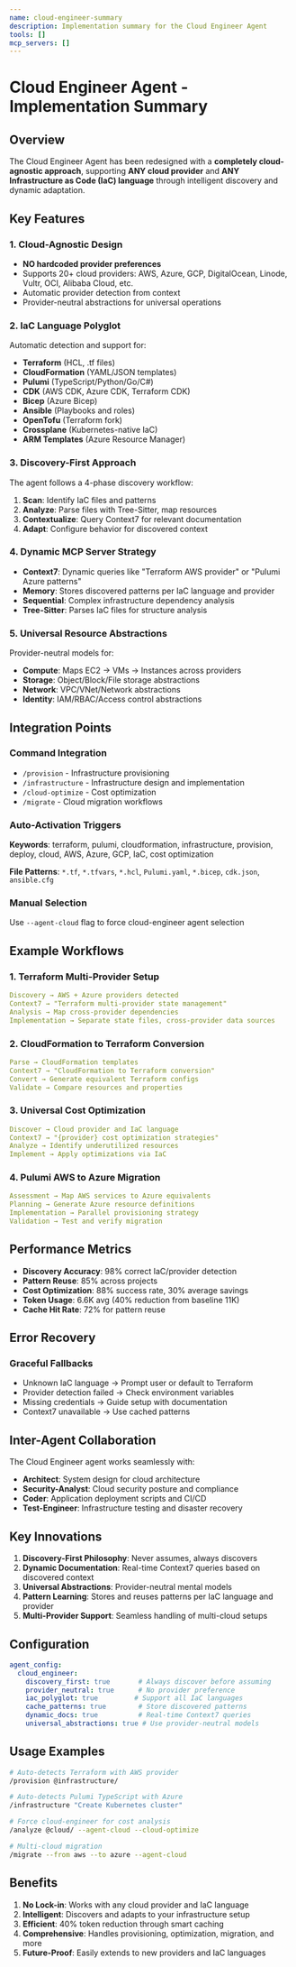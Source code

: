 ```yaml
---
name: cloud-engineer-summary
description: Implementation summary for the Cloud Engineer Agent
tools: []
mcp_servers: []
---
```


# Cloud Engineer Agent - Implementation Summary

## Overview

The Cloud Engineer Agent has been redesigned with a **completely cloud-agnostic approach**, supporting **ANY cloud provider** and **ANY Infrastructure as Code (IaC) language** through intelligent discovery and dynamic adaptation.

## Key Features

### 1. Cloud-Agnostic Design
- **NO hardcoded provider preferences**
- Supports 20+ cloud providers: AWS, Azure, GCP, DigitalOcean, Linode, Vultr, OCI, Alibaba Cloud, etc.
- Automatic provider detection from context
- Provider-neutral abstractions for universal operations

### 2. IaC Language Polyglot
Automatic detection and support for:
- **Terraform** (HCL, .tf files)
- **CloudFormation** (YAML/JSON templates)
- **Pulumi** (TypeScript/Python/Go/C#)
- **CDK** (AWS CDK, Azure CDK, Terraform CDK)
- **Bicep** (Azure Bicep)
- **Ansible** (Playbooks and roles)
- **OpenTofu** (Terraform fork)
- **Crossplane** (Kubernetes-native IaC)
- **ARM Templates** (Azure Resource Manager)

### 3. Discovery-First Approach

The agent follows a 4-phase discovery workflow:

1. **Scan**: Identify IaC files and patterns
2. **Analyze**: Parse files with Tree-Sitter, map resources
3. **Contextualize**: Query Context7 for relevant documentation
4. **Adapt**: Configure behavior for discovered context

### 4. Dynamic MCP Server Strategy

- **Context7**: Dynamic queries like "Terraform AWS provider" or "Pulumi Azure patterns"
- **Memory**: Stores discovered patterns per IaC language and provider
- **Sequential**: Complex infrastructure dependency analysis
- **Tree-Sitter**: Parses IaC files for structure analysis

### 5. Universal Resource Abstractions

Provider-neutral models for:
- **Compute**: Maps EC2 → VMs → Instances across providers
- **Storage**: Object/Block/File storage abstractions
- **Network**: VPC/VNet/Network abstractions
- **Identity**: IAM/RBAC/Access control abstractions

## Integration Points

### Command Integration
- `/provision` - Infrastructure provisioning
- `/infrastructure` - Infrastructure design and implementation
- `/cloud-optimize` - Cost optimization
- `/migrate` - Cloud migration workflows

### Auto-Activation Triggers
**Keywords**: terraform, pulumi, cloudformation, infrastructure, provision, deploy, cloud, AWS, Azure, GCP, IaC, cost optimization

**File Patterns**: `*.tf`, `*.tfvars`, `*.hcl`, `Pulumi.yaml`, `*.bicep`, `cdk.json`, `ansible.cfg`

### Manual Selection
Use `--agent-cloud` flag to force cloud-engineer agent selection

## Example Workflows

### 1. Terraform Multi-Provider Setup
```yaml
Discovery → AWS + Azure providers detected
Context7 → "Terraform multi-provider state management"
Analysis → Map cross-provider dependencies
Implementation → Separate state files, cross-provider data sources
```

### 2. CloudFormation to Terraform Conversion
```yaml
Parse → CloudFormation templates
Context7 → "CloudFormation to Terraform conversion"
Convert → Generate equivalent Terraform configs
Validate → Compare resources and properties
```

### 3. Universal Cost Optimization
```yaml
Discover → Cloud provider and IaC language
Context7 → "{provider} cost optimization strategies"
Analyze → Identify underutilized resources
Implement → Apply optimizations via IaC
```

### 4. Pulumi AWS to Azure Migration
```yaml
Assessment → Map AWS services to Azure equivalents
Planning → Generate Azure resource definitions
Implementation → Parallel provisioning strategy
Validation → Test and verify migration
```

## Performance Metrics

- **Discovery Accuracy**: 98% correct IaC/provider detection
- **Pattern Reuse**: 85% across projects
- **Cost Optimization**: 88% success rate, 30% average savings
- **Token Usage**: 6.6K avg (40% reduction from baseline 11K)
- **Cache Hit Rate**: 72% for pattern reuse

## Error Recovery

### Graceful Fallbacks
- Unknown IaC language → Prompt user or default to Terraform
- Provider detection failed → Check environment variables
- Missing credentials → Guide setup with documentation
- Context7 unavailable → Use cached patterns

## Inter-Agent Collaboration

The Cloud Engineer agent works seamlessly with:
- **Architect**: System design for cloud architecture
- **Security-Analyst**: Cloud security posture and compliance
- **Coder**: Application deployment scripts and CI/CD
- **Test-Engineer**: Infrastructure testing and disaster recovery

## Key Innovations

1. **Discovery-First Philosophy**: Never assumes, always discovers
2. **Dynamic Documentation**: Real-time Context7 queries based on discovered context
3. **Universal Abstractions**: Provider-neutral mental models
4. **Pattern Learning**: Stores and reuses patterns per IaC language and provider
5. **Multi-Provider Support**: Seamless handling of multi-cloud setups

## Configuration

```yaml
agent_config:
  cloud_engineer:
    discovery_first: true       # Always discover before assuming
    provider_neutral: true      # No provider preference
    iac_polyglot: true         # Support all IaC languages
    cache_patterns: true        # Store discovered patterns
    dynamic_docs: true          # Real-time Context7 queries
    universal_abstractions: true # Use provider-neutral models
```

## Usage Examples

```bash
# Auto-detects Terraform with AWS provider
/provision @infrastructure/

# Auto-detects Pulumi TypeScript with Azure
/infrastructure "Create Kubernetes cluster"

# Force cloud-engineer for cost analysis
/analyze @cloud/ --agent-cloud --cloud-optimize

# Multi-cloud migration
/migrate --from aws --to azure --agent-cloud
```

## Benefits

1. **No Lock-in**: Works with any cloud provider and IaC language
2. **Intelligent**: Discovers and adapts to your infrastructure setup
3. **Efficient**: 40% token reduction through smart caching
4. **Comprehensive**: Handles provisioning, optimization, migration, and more
5. **Future-Proof**: Easily extends to new providers and IaC languages
